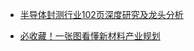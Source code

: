 * [半导体封测行业102页深度研究及龙头分析](https://mp.weixin.qq.com/s/8R_ShDgPbHj4ykcM91voMw)

* [必收藏！一张图看懂新材料产业规划](https://mp.weixin.qq.com/s/XX5K3agt99iV1hVQB3b1kA)
